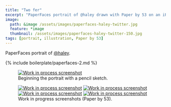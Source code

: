 ```yaml
---
title: "Two fer"
excerpt: "PaperFaces portrait of @haley drawn with Paper by 53 on an iPad."
image: 
  path: &image /assets/images/paperfaces-haley-twitter.jpg 
  feature: *image
  thumbnail: /assets/images/paperfaces-haley-twitter-150.jpg
tags: [portrait, illustration, Paper by 53]
---
```


PaperFaces portrait of <a href="http://twitter.com/haley">@haley</a>.

{% include boilerplate/paperfaces-2.md %}

<figure>
	<a href="/assets/images/paperfaces-haley-process-1-lg.jpg"><img src="/assets/images/paperfaces-haley-process-1-750.jpg" alt="Work in process screenshot"></a>
	<figcaption>Beginning the portrait with a pencil sketch.</figcaption>
</figure>

<figure class="half">
	<a href="/assets/images/paperfaces-haley-process-2-lg.jpg"><img src="/assets/images/paperfaces-haley-process-2-600.jpg" alt="Work in process screenshot"></a>
	<a href="/assets/images/paperfaces-haley-process-3-lg.jpg"><img src="/assets/images/paperfaces-haley-process-3-600.jpg" alt="Work in process screenshot"></a>
	<a href="/assets/images/paperfaces-haley-process-4-lg.jpg"><img src="/assets/images/paperfaces-haley-process-4-600.jpg" alt="Work in process screenshot"></a>
	<a href="/assets/images/paperfaces-haley-process-5-lg.jpg"><img src="/assets/images/paperfaces-haley-process-5-600.jpg" alt="Work in process screenshot"></a>
	<figcaption>Work in progress screenshots (Paper by 53).</figcaption>
</figure>
